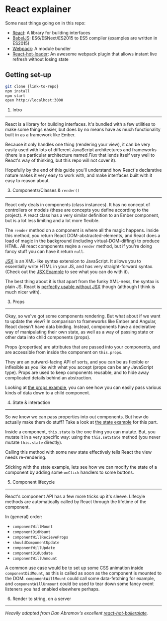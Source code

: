 
React explainer
=====================


Some neat things going on in this repo:

- [React](https://facebook.github.io/react/): A library for building interfaces
- [BabelJS](https://babeljs.io): ES6/ESNext/ES2015 to ES5 compiler (examples are written in ES2015)
- [Webpack](http://webpack.github.io): A module bundler
- [React-hot-loader](https://gaearon.github.io/react-hot-loader/): An awesome webpack plugin that allows instant live refresh without losing state


Getting set-up
--------------

```bash
git clone {link-to-repo}
npm install
npm start
open http://localhost:3000
```


1. Intro
---------------------

React is a library for building interfaces. It's bundled with a few utilities to make some things easier, but does by no means have as much functionality built in as a framework like Ember.

Because it only handles one thing (rendering your view), it can be very easily used with lots of different JavaScript architectures and frameworks (there is a particular architecture named _Flux_ that lends itself very well to React's way of thinking, but this repo will not cover it).

Hopefully by the end of this guide you'll understand how React's declarative nature makes it very easy to work with, and make interfaces built with it easy to reason about.

3. Components/Classes & `render()`
----------------------------------

React only deals in components (class instances). It has no concept of controllers or models (these are concepts you define according to the project). A react class has a very similar definition to an Ember component, but is a lot less limiting and a lot more flexible.

The `render` method on a component is where all the magic happens. Inside this method, you return React DOM-abstracted-elements, and React does a load of magic in the background (including virtual-DOM-diffing) to produce HTML. All react components reqire a `render` method, but if you're doing fancy stuff you can have it return `null`.

[JSX](https://facebook.github.io/jsx/) is an XML-like syntax extension to JavaScript. It allows you to essentially write HTML in your JS, and has very straight-forward syntax. (Check out the [JSX Example](https://github.com/iest/react-explainer/blob/master/scripts/JSXExample.js) to see what you can do with it).

The best thing about it is that apart from the funky XML-ness, the syntax is plain JS. React is [perfectly usable without JSX](https://github.com/iest/react-explainer/blob/master/scripts/NonJSXExample.js) though (although I think is much nicer with).


3. Props
--------

Okay, so we've got some components rendering. But what about if we want to update the view? In comparison to frameworks like Ember and Angular, React doesn't have data binding. Instead, components have a declerative way of manipulating their own state, as well as a way of passing state or other data into child components (props).

Props (properties) are attributes that are passed into your components, and are accessible from inside the component on `this.props`.

They are an outward-facing API of sorts, and you can be as flexible or inflexible as you like with what you accept (props can be any JavaScript type). Props are used to keep components reusable, and to hide away complicated details behind an abstraction.

Looking at [the props example](https://github.com/iest/react-explainer/blob/master/scripts/PropsExample.js), you can see how you can easily pass various kinds of data down to a child component.


4. State & interaction
----------------------

So we know we can pass properties into out components. But how do actually make them do stuff? Take a look at [the state example](https://github.com/iest/react-explainer/blob/master/scripts/StateExample.js) for this part.

Inside a component, `this.state` is the one thing you can mutate. But, you mutate it in a very specific way: using the `this.setState` method (you never mutate `this.state` directly).

Calling this method with some new state effectively tells React the view needs re-rendering.

Sticking with the state example, lets see how we can modify the state of a component by adding some `onClick` handlers to some buttons.


5. Component lifecycle
----------------------

React's component API has a few more tricks up it's sleeve. Lifecyle methods are automatically called by React through the lifetime of the component.

In (general) order:

- `componentWillMount`
- `componentDidMount`
- `componentWillRecieveProps`
- `shouldComponentUpdate`
- `componentWillUpdate`
- `componentDidUpdate`
- `componentWillUnmount`

A common use case would be to set up some CSS animation inside `componentDidMount`, as this is called as soon as the component is mounted to the DOM. `componentWillMount` could call some data-fetching for example, and `componentWillUnmount` could be used to tear down some fancy event listeners you had enabled elsewhere perhaps.


6. Render to string, on a server
--------------------------------


_Heavily adapted from Dan Abramov's excellent [react-hot-boilerplate](https://github.com/gaearon/react-hot-boilerplate)._
